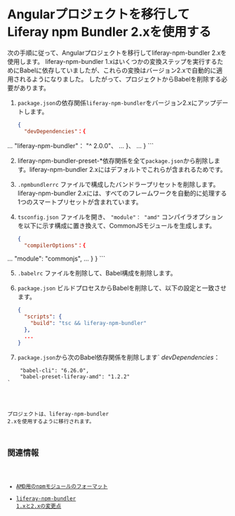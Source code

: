 # Angularプロジェクトを移行してLiferay npm Bundler 2.xを使用する

次の手順に従って、Angularプロジェクトを移行してliferay-npm-bundler 2.xを使用します。 liferay-npm-bundler 1.xはいくつかの変換ステップを実行するためにBabelに依存していましたが、これらの変換はバージョン2.xで自動的に適用されるようになりました。 したがって、プロジェクトからBabelを削除する必要があります。

1.  `package.json`の依存関係`liferay-npm-bundler`をバージョン2.xにアップデートします。

    ``` json
    {
      "devDependencies"：{
...
        "liferay-npm-bundler"： "^ 2.0.0"、
...
      }、
...
    }
    ```

2.  liferay-npm-bundler-preset-*</code>依存関係を全て`package.json`から削除します。liferay-npm-bundler 2.xにはデフォルトでこれらが含まれるためです。

3.  `.npmbundlerrc` ファイルで構成したバンドラープリセットを削除します。 liferay-npm-bundler 2.xには、すべてのフレームワークを自動的に処理する1つのスマートプリセットが含まれています。

4.  `tsconfig.json` ファイルを開き、 `"module"： "amd"` コンパイラオプションを以下に示す構成に置き換えて、CommonJSモジュールを生成します。

    ``` json
    {
      "compilerOptions"：{
...
        "module": "commonjs",
        ...
      }
}
    ```

5.  `.babelrc` ファイルを削除して、Babel構成を削除します。

6.  `package.json` ビルドプロセスからBabelを削除して、以下の設定と一致させます。

    ``` json
    {
      "scripts": {
        "build": "tsc && liferay-npm-bundler"
      },
      ...
    }
    ```

7.  `package.json`から次のBabel依存関係を削除します` <em x-id="3">devDependencies</em>：
<pre><code class="json">    "babel-cli": "6.26.0",
    "babel-preset-liferay-amd": "1.2.2"
`</pre>

プロジェクトは、liferay-npm-bundler 2.xを使用するように移行されます。

## 関連情報

  - [AMD用のnpmモジュールのフォーマット](../how-the-bundler-formats-js-modules.md)
  - [liferay-npm-bundler 1.xと2.xの変更点](../changes-between-bundler-1.x-and-2.x.md)
